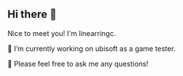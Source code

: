 ## Hi there 👋
Nice to meet you! I'm linearringc.  

🌱 I’m currently working on ubisoft as a game tester.

🤔 Please feel free to ask me any questions!

<!--
**linearringc/linearringc** is a ✨ _special_ ✨ repository because its `README.md` (this file) appears on your GitHub profile.

Here are some ideas to get you started:

- 🔭 I’m currently working on ...
- 🌱 I’m currently learning ...
- 👯 I’m looking to collaborate on ...
- 🤔 I’m looking for help with ...
- 💬 Ask me about ...
- 📫 How to reach me: ...
- 😄 Pronouns: ...
- ⚡ Fun fact: ...
-->
